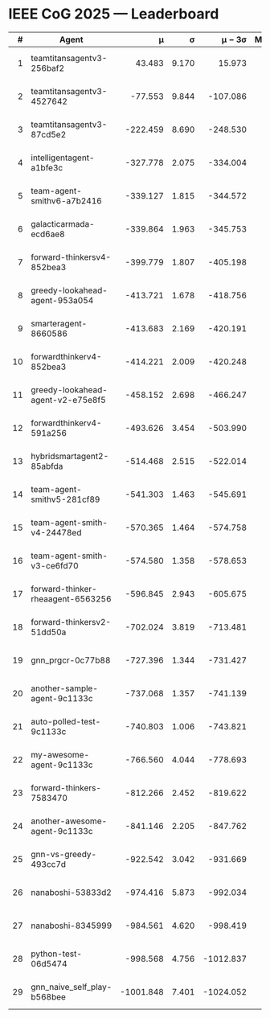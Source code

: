 # IEEE CoG 2025 — Leaderboard

| # | Agent | μ | σ | μ − 3σ | Matches | Updated |
|---:|---|---:|---:|---:|---:|---|
| 1 | teamtitansagentv3-256baf2 | 43.483 | 9.170 | 15.973 | 21376 | 2025-08-25 04:55 |
| 2 | teamtitansagentv3-4527642 | -77.553 | 9.844 | -107.086 | 21030 | 2025-08-25 04:55 |
| 3 | teamtitansagentv3-87cd5e2 | -222.459 | 8.690 | -248.530 | 21646 | 2025-08-25 04:55 |
| 4 | intelligentagent-a1bfe3c | -327.778 | 2.075 | -334.004 | 17828 | 2025-08-25 04:55 |
| 5 | team-agent-smithv6-a7b2416 | -339.127 | 1.815 | -344.572 | 20880 | 2025-08-25 04:55 |
| 6 | galacticarmada-ecd6ae8 | -339.864 | 1.963 | -345.753 | 19460 | 2025-08-25 04:55 |
| 7 | forward-thinkersv4-852bea3 | -399.779 | 1.807 | -405.198 | 17021 | 2025-08-25 04:55 |
| 8 | greedy-lookahead-agent-953a054 | -413.721 | 1.678 | -418.756 | 19308 | 2025-08-25 04:55 |
| 9 | smarteragent-8660586 | -413.683 | 2.169 | -420.191 | 17866 | 2025-08-25 04:55 |
| 10 | forwardthinkerv4-852bea3 | -414.221 | 2.009 | -420.248 | 17730 | 2025-08-25 04:55 |
| 11 | greedy-lookahead-agent-v2-e75e8f5 | -458.152 | 2.698 | -466.247 | 21548 | 2025-08-25 04:55 |
| 12 | forwardthinkerv4-591a256 | -493.626 | 3.454 | -503.990 | 17375 | 2025-08-25 04:55 |
| 13 | hybridsmartagent2-85abfda | -514.468 | 2.515 | -522.014 | 17610 | 2025-08-25 04:55 |
| 14 | team-agent-smithv5-281cf89 | -541.303 | 1.463 | -545.691 | 20200 | 2025-08-25 04:55 |
| 15 | team-agent-smith-v4-24478ed | -570.365 | 1.464 | -574.758 | 21136 | 2025-08-25 04:55 |
| 16 | team-agent-smith-v3-ce6fd70 | -574.580 | 1.358 | -578.653 | 21756 | 2025-08-25 04:55 |
| 17 | forward-thinker-rheaagent-6563256 | -596.845 | 2.943 | -605.675 | 19668 | 2025-08-25 04:55 |
| 18 | forward-thinkersv2-51dd50a | -702.024 | 3.819 | -713.481 | 20308 | 2025-08-25 04:55 |
| 19 | gnn_prgcr-0c77b88 | -727.396 | 1.344 | -731.427 | 18320 | 2025-08-25 04:55 |
| 20 | another-sample-agent-9c1133c | -737.068 | 1.357 | -741.139 | 21140 | 2025-08-25 04:55 |
| 21 | auto-polled-test-9c1133c | -740.803 | 1.006 | -743.821 | 21600 | 2025-08-25 04:55 |
| 22 | my-awesome-agent-9c1133c | -766.560 | 4.044 | -778.693 | 21180 | 2025-08-25 04:55 |
| 23 | forward-thinkers-7583470 | -812.266 | 2.452 | -819.622 | 19040 | 2025-08-25 04:55 |
| 24 | another-awesome-agent-9c1133c | -841.146 | 2.205 | -847.762 | 22420 | 2025-08-25 04:55 |
| 25 | gnn-vs-greedy-493cc7d | -922.542 | 3.042 | -931.669 | 16240 | 2025-08-25 04:55 |
| 26 | nanaboshi-53833d2 | -974.416 | 5.873 | -992.034 | 16420 | 2025-08-25 04:55 |
| 27 | nanaboshi-8345999 | -984.561 | 4.620 | -998.419 | 17070 | 2025-08-25 04:55 |
| 28 | python-test-06d5474 | -998.568 | 4.756 | -1012.837 | 16890 | 2025-08-25 04:55 |
| 29 | gnn_naive_self_play-b568bee | -1001.848 | 7.401 | -1024.052 | 16840 | 2025-08-25 04:55 |
